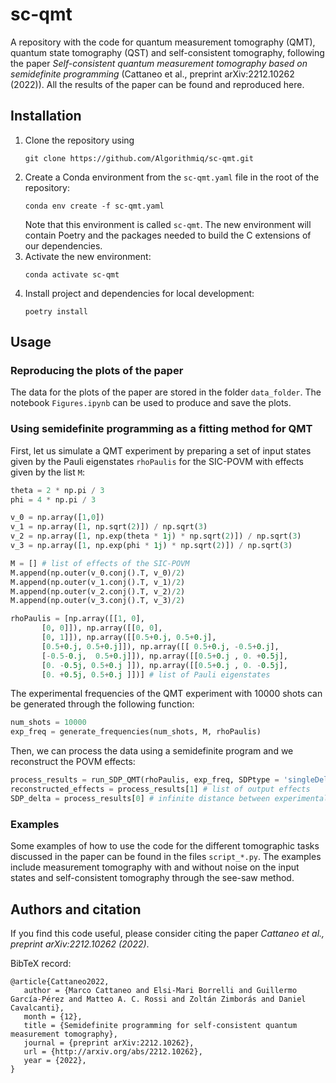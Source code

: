 # sc-qmt
A repository with the code for quantum measurement tomography (QMT), quantum state tomography (QST) and self-consistent tomography, following the paper *Self-consistent 
quantum measurement tomography based on semidefinite programming* (Cattaneo et al., preprint arXiv:2212.10262 (2022)).
All the results of the paper can be found and reproduced here.

## Installation
1. Clone the repository using
   ```
   git clone https://github.com/Algorithmiq/sc-qmt.git
   ```
2. Create a Conda environment from the `sc-qmt.yaml` file in the root of the repository:
   ```
   conda env create -f sc-qmt.yaml
   ```
   Note that this environment is called `sc-qmt`. The new environment will
   contain Poetry and the packages needed to build the C extensions of our
   dependencies.
3. Activate the new environment:
   ```
   conda activate sc-qmt
   ```
4. Install project and dependencies for local development:
   ```
   poetry install
   ```

## Usage

### Reproducing the plots of the paper
The data for the plots of the paper are stored in the folder `data_folder`. The notebook `Figures.ipynb` can be used to produce and save the plots.

### Using semidefinite programming as a fitting method for QMT
First, let us simulate a QMT experiment by preparing a set of input states given by the Pauli eigenstates `rhoPaulis` for the SIC-POVM with effects given by the list `M`:

```python
theta = 2 * np.pi / 3
phi = 4 * np.pi / 3 

v_0 = np.array([1,0])
v_1 = np.array([1, np.sqrt(2)]) / np.sqrt(3)
v_2 = np.array([1, np.exp(theta * 1j) * np.sqrt(2)]) / np.sqrt(3)
v_3 = np.array([1, np.exp(phi * 1j) * np.sqrt(2)]) / np.sqrt(3)

M = [] # list of effects of the SIC-POVM
M.append(np.outer(v_0.conj().T, v_0)/2)
M.append(np.outer(v_1.conj().T, v_1)/2)
M.append(np.outer(v_2.conj().T, v_2)/2)
M.append(np.outer(v_3.conj().T, v_3)/2)

rhoPaulis = [np.array([[1, 0],
       [0, 0]]), np.array([[0, 0],
       [0, 1]]), np.array([[0.5+0.j, 0.5+0.j],
       [0.5+0.j, 0.5+0.j]]), np.array([[ 0.5+0.j, -0.5+0.j],
       [-0.5-0.j,  0.5+0.j]]), np.array([[0.5+0.j , 0. +0.5j],
       [0. -0.5j, 0.5+0.j ]]), np.array([[0.5+0.j , 0. -0.5j],
       [0. +0.5j, 0.5+0.j ]])] # list of Pauli eigenstates
```

The experimental frequencies of the QMT experiment with 10000 shots can be generated through the following function:

```python
num_shots = 10000
exp_freq = generate_frequencies(num_shots, M, rhoPaulis)
```

Then, we can process the data using a semidefinite program and we reconstruct the POVM effects:

```python
process_results = run_SDP_QMT(rhoPaulis, exp_freq, SDPtype = 'singleDelta') # single-delta SDP
reconstructed_effects = process_results[1] # list of output effects
SDP_delta = process_results[0] # infinite distance between experimental and reconstructed probability distribution
```

### Examples
Some examples of how to use the code for the different tomographic tasks discussed in the paper can be 
found in the files `script_*.py`. The examples include measurement
tomography with and without noise on the input states and self-consistent tomography through the see-saw method.

## Authors and citation

If you find this code useful, please consider citing the paper *Cattaneo et al., preprint arXiv:2212.10262 (2022)*.

BibTeX record:

```
@article{Cattaneo2022,
   author = {Marco Cattaneo and Elsi-Mari Borrelli and Guillermo García-Pérez and Matteo A. C. Rossi and Zoltán Zimborás and Daniel Cavalcanti},
   month = {12},
   title = {Semidefinite programming for self-consistent quantum measurement tomography},   
   journal = {preprint arXiv:2212.10262},
   url = {http://arxiv.org/abs/2212.10262},
   year = {2022},
}
```




